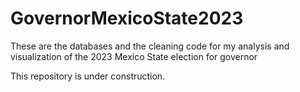 # GovernorMexicoState2023
These are the databases and the cleaning code for my analysis and visualization of the 2023 Mexico State election for governor

This repository is under construction.
